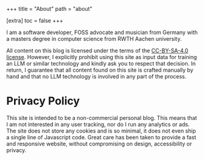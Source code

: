 +++
title = "About"
path = "about"

[extra]
toc = false
+++

I am a software developer, FOSS advocate and musician from Germany with a masters degree in computer science from RWTH Aachen university.

All content on this blog is licensed under the terms of the [CC-BY-SA-4.0 license](https://creativecommons.org/licenses/by-sa/4.0/).
However, I explicitly prohibit using this site as input data for training an LLM or similar technology and kindly ask you to respect that decision. In return, I guarantee that all content found on this site is crafted manually by hand and that no LLM technology is involved in any part of the process.

# Privacy Policy

This site is intended to be a non-commercial personal blog. This means that I am not interested in any user tracking, nor do I run any analytics or ads.
The site does not store any cookies and is so minimal, it does not even ship a single line of Javascript code.
Great care has been taken to provide a fast and responsive website, without compromising on design, accessibility or privacy.
